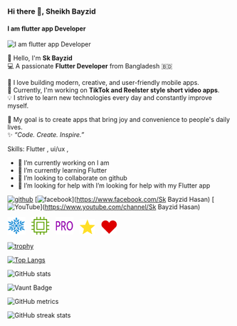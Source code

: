### Hi there 👋, Sheikh Bayzid
#### I am flutter app Developer 
![I am flutter app Developer ](https://scontent.fjsr6-1.fna.fbcdn.net/v/t39.30808-6/573628092_1361467508693046_1802051052135076307_n.jpg?stp=dst-jpg_p180x540_tt6&_nc_cat=105&ccb=1-7&_nc_sid=833d8c&_nc_eui2=AeF3aUx3jRKaeAGC0H45WK2qbkaJA5cryituRokDlyvKKwO3bWWeT5pr0jJj0o-jk8SoTK4LsQd4ARrfM50h-ZmZ&_nc_ohc=mkCzfQmCNMoQ7kNvwEW4fKD&_nc_oc=Adk8bBJQFbJ0qCepr5YmKEtynARDSu5O3V3AZ6HA67iVS7fZlWA9jBjpK0I306bPodQ&_nc_zt=23&_nc_ht=scontent.fjsr6-1.fna&_nc_gid=yv2s3fcITp_imSMftot1Og&oh=00_AfdQDsUgwXx2rjIY-ogCuWy6h1gnyH5HoqUhzUVJZLWyTg&oe=690A183A)

👋 Hello, I'm **Sk Bayzid**  
💻 A passionate **Flutter Developer** from Bangladesh 🇧🇩  

🎨 I love building modern, creative, and user-friendly mobile apps.  
🚀 Currently, I'm working on **TikTok and Reelster style short video apps**.  
💡 I strive to learn new technologies every day and constantly improve myself.  

📱 My goal is to create apps that bring joy and convenience to people's daily lives.  
✨ *“Code. Create. Inspire.”*


Skills: Flutter , ui/ux , 

- 🔭 I’m currently working on I am  
- 🌱 I’m currently learning Flutter 
- 👯 I’m looking to collaborate on github 
- 🤔 I’m looking for help with I’m looking for help with my Flutter app 


[<img src='https://cdn.jsdelivr.net/npm/simple-icons@3.0.1/icons/github.svg' alt='github' height='40'>](https://github.com/skbayzid02)  [<img src='https://cdn.jsdelivr.net/npm/simple-icons@3.0.1/icons/facebook.svg' alt='facebook' height='40'>](https://www.facebook.com/Sk Bayzid Hasan)  [<img src='https://cdn.jsdelivr.net/npm/simple-icons@3.0.1/icons/youtube.svg' alt='YouTube' height='40'>](https://www.youtube.com/channel/Sk Bayzid Hasan)  

<a href='https://archiveprogram.github.com/'><img src='https://raw.githubusercontent.com/acervenky/animated-github-badges/master/assets/acbadge.gif' width='40' height='40'></a> <a href='https://docs.github.com/en/developers'><img src='https://raw.githubusercontent.com/acervenky/animated-github-badges/master/assets/devbadge.gif' width='40' height='40'></a> <a href='https://github.com/pricing'><img src='https://raw.githubusercontent.com/acervenky/animated-github-badges/master/assets/pro.gif' width='40' height='40'></a> <a href='https://stars.github.com/'><img src='https://raw.githubusercontent.com/acervenky/animated-github-badges/master/assets/starbadge.gif' width='35' height='35'></a> <a href='https://docs.github.com/en/github/supporting-the-open-source-community-with-github-sponsors'><img src='https://raw.githubusercontent.com/acervenky/animated-github-badges/master/assets/sponsorbadge.gif' width='35' height='35'></a> 

[![trophy](https://github-profile-trophy.vercel.app/?username=skbayzid02)](https://github.com/ryo-ma/github-profile-trophy)

[![Top Langs](https://github-readme-stats.vercel.app/api/top-langs/?username=skbayzid02)](https://github.com/anuraghazra/github-readme-stats)

![GitHub stats](https://github-readme-stats.vercel.app/api?username=skbayzid02&show_icons=true&count_private=true)  

![Vaunt Badge](https://api.vaunt.dev/v1/github/entities/skbayzid02/contributions?format=svg&private=true)  

![GitHub metrics](https://metrics.lecoq.io/skbayzid02)  

![GitHub streak stats](https://streak-stats.demolab.com/?user=skbayzid02)  

